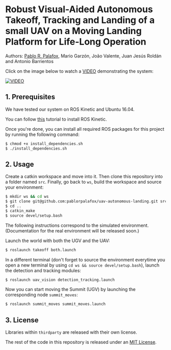 # Robust Visual-Aided Autonomous Takeoff, Tracking and Landing of a small UAV on a Moving Landing Platform for Life-Long Operation

Authors: [Pablo R. Palafox](https://pablorpalafox.github.io/), Mario Garzón, João Valente, Juan Jesús Roldán and Antonio Barrientos


Click on the image below to watch a [VIDEO](https://youtu.be/CCrPBw_we2E) demonstrating the system:

[![VIDEO](http://img.youtube.com/vi/CCrPBw_we2E/0.jpg)](https://youtu.be/CCrPBw_we2E)


## 1. Prerequisites

We have tested our system on ROS Kinetic and Ubuntu 16.04.

You can follow [this](http://wiki.ros.org/kinetic/Installation/Ubuntu) tutorial to install ROS Kinetic.

Once you're done, you can install all required ROS packages for this project by running the following command:

```bash
$ chmod +x install_dependencies.sh
$ ./install_dependencies.sh
```

## 2. Usage

Create a catkin workspace and move into it. Then clone this repository into a folder named `src`. Finally, go back to `ws`, build the workspace and source your environment:

```bash
$ mkdir ws && cd ws
$ git clone git@github.com:pablorpalafox/uav-autonomous-landing.git src
$ cd ..
$ catkin_make
$ source devel/setup.bash
```

The following instructions correspond to the simulated environment. (Documentation for the real environment will be released soon.)

Launch the world with both the UGV and the UAV:

```bash
$ roslaunch takeoff both.launch
```

In a different terminal (don't forget to source the environment everytime you open a new terminal by using `cd ws && source devel/setup.bash`), launch the detection and tracking modules:

```bash
$ roslaunch uav_vision detection_tracking.launch
```

Now you can start moving the Summit (UGV) by launching the corresponding node `summit_moves`:

```bash
$ roslaunch summit_moves summit_moves.launch
```

### 

## 3. License

Libraries within `thirdparty` are released with their own license.

The rest of the code in this repository is released under an [MIT License](LICENSE). 
